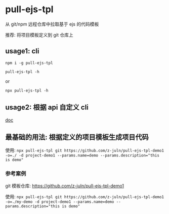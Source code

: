# pull-ejs-tpl

从 git/npm 远程仓库中拉取基于 ejs 的代码模板

推荐: 将项目模板定义到 git 仓库上

## usage1: cli

`npm i -g pull-ejs-tpl`

`pull-ejs-tpl -h`

or

`npx pull-ejs-tpl -h`

## usage2: 根据 api 自定义 cli

<a href='./custom-cli.md'>doc</a>

## 最基础的用法: 根据定义的项目模板生成项目代码

使用: `npx pull-ejs-tpl git https://github.com/z-juln/pull-ejs-tpl-demo1 -o=./ -d project-demo1 --params.name=demo --params.description="this is demo"`

### 参考案例

git 模板仓库: <https://github.com/z-juln/pull-ejs-tpl-demo1>

使用: `npx pull-ejs-tpl git https://github.com/z-juln/pull-ejs-tpl-demo1 -o=./my-demo -d project-demo1 --params.name=demo --params.description="this is demo"`
